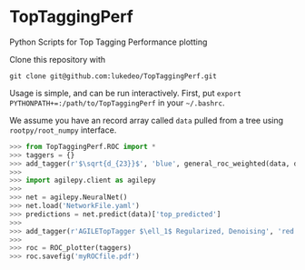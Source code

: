 TopTaggingPerf
==============

Python Scripts for Top Tagging Performance plotting

Clone this repository with 

```
git clone git@github.com:lukedeo/TopTaggingPerf.git
```

Usage is simple, and can be run interactively. First, put `export PYTHONPATH+=:/path/to/TopTaggingPerf` in your `~/.bashrc`. 

We assume you have an record array called `data` pulled from a tree using `rootpy/root_numpy` interface.

```python
>>> from TopTaggingPerf.ROC import *
>>> taggers = {}
>>> add_tagger(r'$\sqrt{d_{23}}$', 'blue', general_roc_weighted(data, data['fjet_SPLIT23_flat'], data['mcevt_weight_flat'], 200000), taggers)
>>>
>>> import agilepy.client as agilepy
>>>
>>> net = agilepy.NeuralNet()
>>> net.load('NetworkFile.yaml')
>>> predictions = net.predict(data)['top_predicted']
>>>
>>> add_tagger(r'AGILETopTagger $\ell_1$ Regularized, Denoising', 'red', general_roc_weighted(data, predictions, data['mcevt_weight_flat'], 10000), taggers)
>>>
>>> roc = ROC_plotter(taggers)
>>> roc.savefig('myROCfile.pdf')
```
